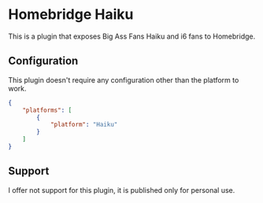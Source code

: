 # Homebridge Haiku

This is a plugin that exposes Big Ass Fans Haiku and i6 fans to Homebridge.

## Configuration

This plugin doesn't require any configuration other than the platform to work.

```json
{
    "platforms": [
        {
            "platform": "Haiku"
        }
    ]
}
```

## Support

I offer not support for this plugin, it is published only for personal use.
